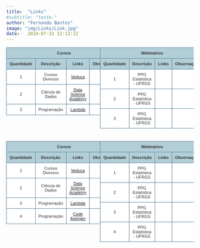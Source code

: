 ```yaml
---
title:  "Links"
#subtitle: "teste."
author: "Fernando Bastos"
image: "img/Links/Link.jpg"
date:   2019-07-31 12:12:12
---
```



<style type="text/css">																									
table.table-style-two {
  font-family: verdana, arial, sans-serif;
  font-size: 11px;
  color: #333333;
  border-width: 1px;
  border-color: #3A3A3A;
  border-collapse: collapse;
  margin: 0;
}

table.table-style-two th {
  border-width: 1px;
  padding: 8px;
  border-style: solid;
  border-color: #517994;
  background-color: #B2CFD8;
}

table.table-style-two tr:hover td {
  background-color: #DFEBF1;
}

table.table-style-two td {
  border-width: 1px;
  padding: 8px;
  border-style: solid;
  border-color: #517994;
  background-color: #ffffff;
}

.floatLeft {
  width: 50%;
  float: left;
}

.floatRight {
  width: 50%;
  float: right;
}

.container {
  overflow: hidden;
}
</style>

<!--Tabelas de Cursos e Webinarios-->
<div class="container">
  <div class="floatLeft">
    <!-- Table goes in the document BODY -->
    <!-- Tabela 1 (Cursos) -->
    <table class="table-style-two">
      <thead>
        <tr>
          <th colspan="4">
            <center> Cursos </center>
          </th>
        </tr>
        <tr>
          <th>
            <center> Quantidade </center>
          </th>
          <th>
            <center> Descrição </center>
          </th>
          <th>
            <center> Links </center>
          </th>
          <th>
            <center> Observações </center>
          </th>
        </tr>
      </thead>
      <tbody>
        <tr>
          <td>
            <center> 1 </center>
          </td>
          <td>
            <center> Cursos Diversos </center>
          </td>
          <td>
            <center> <a href="   http://veduca.org/  " target="_blank">  Veduca  </a> </center>
          </td>
          <td>
            <center> </center>
          </td>
        </tr>
        <tr>
          <td>
            <center> 2 </center>
          </td>
          <td>
            <center> Ciência de Dados </center>
          </td>
          <td>
            <center> <a href="   https://www.datascienceacademy.com.br/  " target="_blank">  Data Science Academy    </a> </center>
          </td>
          <td>
            <center> </center>
          </td>
        </tr>
        <tr>
          <td>
            <center> 3 </center>
          </td>
          <td>
            <center> Programação </center>
          </td>
          <td>
            <center> <a href="   https://medium.com/lambda-school-blog   " target="_blank">  Lambda  </a> </center>
          </td>
          <td>
            <center> </center>
          </td>
        </tr>
      </tbody>
    </table>
  </div>

  <div class="floatRight">
    <tr>
      <!-- Table goes in the document BODY -->
      <!-- Tabela 2 (Webinários) -->
      <!--Substituir A partir daqui-->
      <table class="table-style-two">
        <thead>
          <tr>
            <th colspan="4">
              <center> Webinários </center>
            </th>
          </tr>
          <tr>
            <th>
              <center> Quantidade </center>
            </th>
            <th>
              <center> Descrição </center>
            </th>
            <th>
              <center> Links </center>
            </th>
            <th>
              <center> Observações </center>
            </th>
          </tr>
        </thead>
        <tbody>
          <tr>
            <td>
              <center> 1 </center>
            </td>
            <td>
              <center> PPG Estatística - UFRGS </center>
            </td>
            <td>
              <center>
                <a href="   https://www.youtube.com/watch?v=_-DGDNepTno&feature=youtu.be    " target="_blank"> </a>
              </center>
            </td>
            <td>
              <center> </center>
            </td>
          </tr>
          <tr>
            <td>
              <center> 2 </center>
            </td>
            <td>
              <center> PPG Estatística - UFRGS </center>
            </td>
            <td>
              <center>
                <a href="   https://youtu.be/_-DGDNepTno    " target="_blank"> </a>
              </center>
            </td>
            <td>
              <center> </center>
            </td>
          </tr>
          <tr>
            <td>
              <center> 3 </center>
            </td>
            <td>
              <center> PPG Estatística - UFRGS </center>
            </td>
            <td>
              <center>
                <a href="   https://youtu.be/lYqEw_VZqV4    " target="_blank"> </a>
              </center>
            </td>
            <td>
              <center> </center>
            </td>
          </tr>
        </tbody>
      </table>
      <!--Substituir ate a linha anterior-->
  </div>
</div>
<br>
<br>
<div class="container">
  <!--Tabelas de Cursos e Webinarios-->
  <div class="floatLeft">
    <!-- Table goes in the document BODY -->
    <!-- Tabela 1 (Cursos) -->
    <!--Substituir A partir daqui-->
    <table class="table-style-two">
      <thead>
        <tr>
          <th colspan="4">
            <center> Cursos </center>
          </th>
        </tr>
        <tr>
          <th>
            <center> Quantidade </center>
          </th>
          <th>
            <center> Descrição </center>
          </th>
          <th>
            <center> Links </center>
          </th>
          <th>
            <center> Observações </center>
          </th>
        </tr>
      </thead>
      <tbody>
        <tr>
          <td>
            <center> 1 </center>
          </td>
          <td>
            <center> Cursos Diversos </center>
          </td>
          <td>
            <center> <a href="   http://veduca.org/  " target="_blank">  Veduca  </a> </center>
          </td>
          <td>
            <center> </center>
          </td>
        </tr>
        <tr>
          <td>
            <center> 2 </center>
          </td>
          <td>
            <center> Ciência de Dados </center>
          </td>
          <td>
            <center> <a href="   https://www.datascienceacademy.com.br/  " target="_blank">  Data Science Academy    </a> </center>
          </td>
          <td>
            <center> </center>
          </td>
        </tr>
        <tr>
          <td>
            <center> 3 </center>
          </td>
          <td>
            <center> Programação </center>
          </td>
          <td>
            <center> <a href="   https://medium.com/lambda-school-blog   " target="_blank">  Lambda  </a> </center>
          </td>
          <td>
            <center> </center>
          </td>
        </tr>
        <tr>
          <td>
            <center> 4 </center>
          </td>
          <td>
            <center> Programação </center>
          </td>
          <td>
            <center> <a href="   https://www.codeavengers.com/   " target="_blank">  Code Avenger    </a> </center>
          </td>
          <td>
            <center> </center>
          </td>
        </tr>
      </tbody>
    </table>
    <!--Substituir ate a linha anterior-->
  </div>
  <div class="floatRight">
    <tr>
      <!-- Table goes in the document BODY -->
      <!-- Tabela 2 (Webinários) -->
      <!--Substituir A partir daqui-->
      <table class="table-style-two">
        <thead>
          <tr>
            <th colspan="4">
              <center> Webinários </center>
            </th>
          </tr>
          <tr>
            <th>
              <center> Quantidade </center>
            </th>
            <th>
              <center> Descrição </center>
            </th>
            <th>
              <center> Links </center>
            </th>
            <th>
              <center> Observações </center>
            </th>
          </tr>
        </thead>
        <tbody>
          <tr>
            <td>
              <center> 1 </center>
            </td>
            <td>
              <center> PPG Estatística - UFRGS </center>
            </td>
            <td>
              <center>
                <a href="   https://www.youtube.com/watch?v=_-DGDNepTno&feature=youtu.be    " target="_blank"> </a>
              </center>
            </td>
            <td>
              <center> </center>
            </td>
          </tr>
          <tr>
            <td>
              <center> 2 </center>
            </td>
            <td>
              <center> PPG Estatística - UFRGS </center>
            </td>
            <td>
              <center>
                <a href="   https://youtu.be/_-DGDNepTno    " target="_blank"> </a>
              </center>
            </td>
            <td>
              <center> </center>
            </td>
          </tr>
          <tr>
            <td>
              <center> 3 </center>
            </td>
            <td>
              <center> PPG Estatística - UFRGS </center>
            </td>
            <td>
              <center>
                <a href="   https://youtu.be/lYqEw_VZqV4    " target="_blank"> </a>
              </center>
            </td>
            <td>
              <center> </center>
            </td>
          </tr>
          <tr>
            <td>
              <center> 4 </center>
            </td>
            <td>
              <center> PPG Estatística - UFRGS </center>
            </td>
            <td>
              <center>
                <a href="   https://youtu.be/8PYG89fD8jQ    " target="_blank"> </a>
              </center>
            </td>
            <td>
              <center> </center>
            </td>
          </tr>
        </tbody>
      </table>
  </div>
</div>